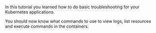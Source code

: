 In this tutorial you learned how to do basic troubleshooting for your Kubernetes applications.

You should now know what commands to use to view logs, list resources and execute commands in the containers.